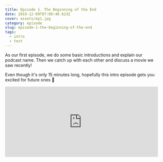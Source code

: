 ```yaml
---
title: Episode 1. The Beginning of the End
date: 2019-12-09T07:09:40.623Z
cover: assets/ep1.jpg
category: episode
slug: episode-1-the-beginning-of-the-end
tags:
  - intro
  - test
---
```

As our first episode, we do some basic introductions and explain our podcast name. Then we catch up with each other and discuss a movie we saw recently!

Even though it's only 15 minutes long, hopefully this intro episode gets you excited for future ones 🤩

<iframe src="https://open.spotify.com/embed-podcast/episode/1R5u8jFJNqQdeWOjHBvvnc" width="100%" height="232" frameborder="0" allowtransparency="true" allow="encrypted-media"></iframe>